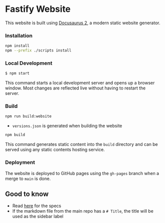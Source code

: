 # Fastify Website

This website is built using [Docusaurus 2](https://docusaurus.io/), a modern static website generator.

### Installation

```bash
npm install
npm --prefix ./scripts install
```

### Local Development

```bash
$ npm start
```

This command starts a local development server and opens up a browser window. Most changes are reflected live without having to restart the server.

### Build

```bash
npm run build:website
```

- `versions.json` is generated when building the website

```bash
npm build
```

This command generates static content into the `build` directory and can be served using any static contents hosting service.

### Deployment

The website is deployed to GitHub pages using the `gh-pages` branch when a merge to `main` is done.

## Good to know

- Read [here](https://github.com/fastify/website-next/issues/32) for the specs
- If the markdown file from the main repo has a `# Title`, the title will be used as the sidebar label
